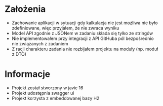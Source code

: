 # Założenia

* Zachowanie aplikacji w sytuacji gdy kalkulacja nie jest możliwa nie było zdefiniowane, więc przyjałem, że nie zwraca
  wyniku
* Model API zgodnie z JSONem w zadaniu składa się tylko ze stringów
* Nie implementowałem przy integracji z API GitHuba pól bezpośrednio nie związanych z zadaniem
* Z racji charakteru zadania nie rozbijałem projektu na moduły (np. moduł z DTO)

# Informacje

* Projekt został stworzony w javie 16
* Projekt udostępnia swagger ui
* Projekt korzysta z embeddowanej bazy H2